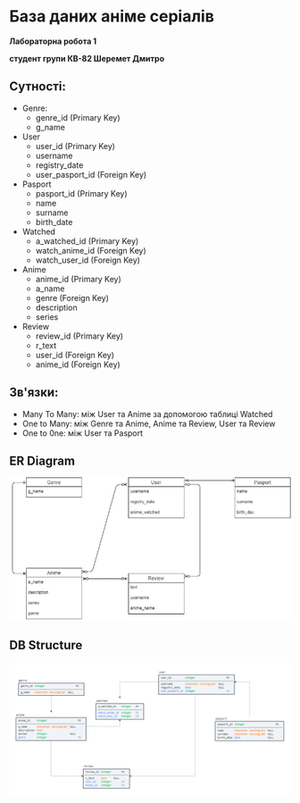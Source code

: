 # База даних аніме серіалів
**Лабораторна робота 1**

**студент групи КВ-82 Шеремет Дмитро**

## Сутності:
* Genre: 
    * genre_id (Primary Key)
    * g_name 
* User 
    * user_id (Primary Key)
    * username
    * registry_date
    * user_pasport_id (Foreign Key)
* Pasport 
    * pasport_id (Primary Key)
    * name 
    * surname
    * birth_date
* Watched
    * a_watched_id (Primary Key)
    * watch_anime_id (Foreign Key)
    * watch_user_id (Foreign Key)
* Anime
    * anime_id (Primary Key)
    * a_name 
    * genre (Foreign Key)
    * description
    * series
* Review
    * review_id (Primary Key)
    * r_text
    * user_id (Foreign Key)
    * anime_id (Foreign Key)
    
## Зв'язки:
* Many To Many: між User та Anime за допомогою таблиці Watched
* One to Many: між Genre та Anime, Anime та Review, User та Review
* One to 0ne: між User та Pasport
   
## ER Diagram
![1](https://github.com/kikkigenkai/DB/blob/master/lab1/Untitled%20Diagram.jpg)

## DB Structure
![1](https://github.com/kikkigenkai/DB/blob/master/lab1/logic%20scheme%20v2.png)

